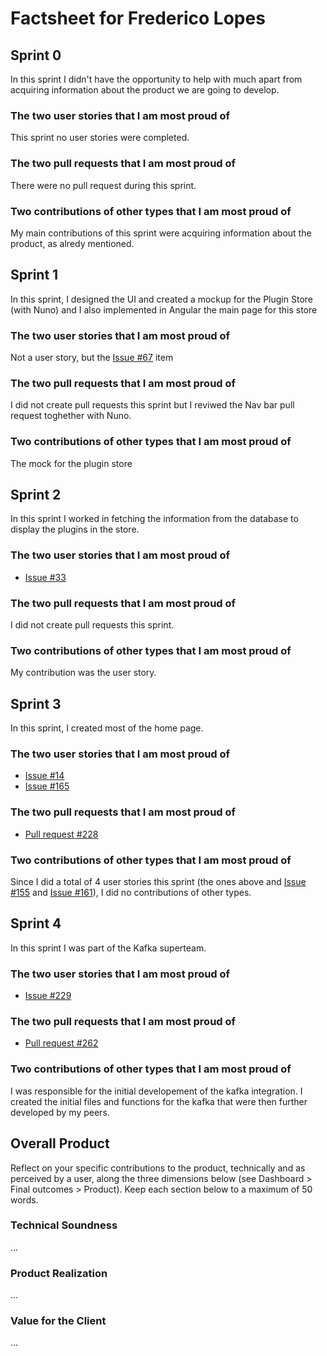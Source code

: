 # Factsheet for Frederico Lopes

## Sprint 0

In this sprint I didn't have the opportunity to help with much apart from acquiring information about the product we are going to develop.


### The two user stories that I am most proud of

This sprint no user stories were completed.


### The two pull requests that I am most proud of

There were no pull request during this sprint.

### Two contributions of other types that I am most proud of

My main contributions of this sprint were acquiring information about the product, as alredy mentioned.



## Sprint 1

In this sprint, I designed the UI and created a mockup for the Plugin Store (with Nuno) and I also implemented in Angular the main page for this store

### The two user stories that I am most proud of

Not a user story, but the [Issue #67](https://github.com/FEUP-MEIC-DS-2023-1MEIC08/VAXPRED/issues/67) item

### The two pull requests that I am most proud of

I did not create pull requests this sprint but I reviwed the Nav bar pull request toghether with Nuno.

### Two contributions of other types that I am most proud of

The mock for the plugin store


## Sprint 2

In this sprint I worked in fetching the information from the database to display the plugins in the store.

### The two user stories that I am most proud of

- [Issue #33](https://github.com/FEUP-MEIC-DS-2023-1MEIC08/VAXPRED/issues/33)

### The two pull requests that I am most proud of

I did not create pull requests this sprint.

### Two contributions of other types that I am most proud of

My contribution was the user story.


## Sprint 3
In this sprint, I created most of the home page.

### The two user stories that I am most proud of

- [Issue #14](https://github.com/FEUP-MEIC-DS-2023-1MEIC08/VAXPRED/issues/14)
- [Issue #165](https://github.com/FEUP-MEIC-DS-2023-1MEIC08/VAXPRED/issues/165)

### The two pull requests that I am most proud of

- [Pull request #228](https://github.com/FEUP-MEIC-DS-2023-1MEIC08/VAXPRED/pull/228)

### Two contributions of other types that I am most proud of
Since I did a total of 4 user stories this sprint (the ones above and [Issue #155](https://github.com/FEUP-MEIC-DS-2023-1MEIC08/VAXPRED/issues/155) and [Issue #161](https://github.com/FEUP-MEIC-DS-2023-1MEIC08/VAXPRED/issues/161)), I did no contributions of other types.


## Sprint 4
In this sprint I was part of the Kafka superteam.

### The two user stories that I am most proud of
- [Issue #229](https://github.com/FEUP-MEIC-DS-2023-1MEIC08/VAXPRED/issues/229)

### The two pull requests that I am most proud of
- [Pull request #262](https://github.com/FEUP-MEIC-DS-2023-1MEIC08/VAXPRED/pull/262)

### Two contributions of other types that I am most proud of
I was responsible for the initial developement of the kafka integration. I created the initial files and functions for the kafka that were then further developed by my peers.

## Overall Product

Reflect on your specific contributions to the product, technically and as perceived by a user, along the three dimensions below (see Dashboard > Final outcomes > Product). Keep each section below to a maximum of 50 words.


### Technical Soundness

...


### Product Realization

...


### Value for the Client

...
